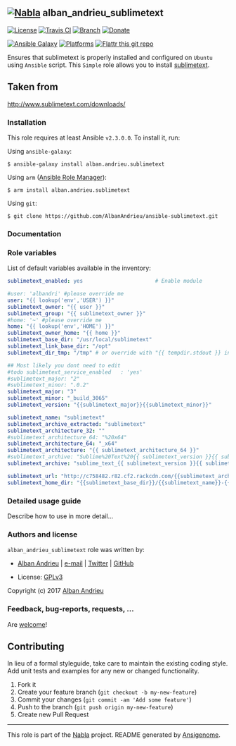 ## [![Nabla](https://debops.org/images/debops-small.png)](https://github.com/AlbanAndrieu) alban_andrieu_sublimetext

<!-- This file was generated by Ansigenome. Do not edit this file directly but
     instead have a look at the files in the ./meta/ directory. -->

[![License](http://img.shields.io/:license-apache-blue.svg?style=flat-square)](http://www.apache.org/licenses/LICENSE-2.0.html)
[![Travis CI](https://img.shields.io/travis/AlbanAndrieu/ansible-sublimetext.svg?style=flat)](https://travis-ci.org/AlbanAndrieu/ansible-sublimetext)
[![Branch](http://img.shields.io/github/tag/AlbanAndrieu/ansible-sublimetext.svg?style=flat-square)](https://github.com/AlbanAndrieu/ansible-sublimetext/tree/master)
[![Donate](https://img.shields.io/gratipay/AlbanAndrieu.svg?style=flat)](https://www.gratipay.com/~AlbanAndrieu)
<!--[![Ansible Galaxy](https://img.shields.io/badge/galaxy-alban.andrieu.sublimetext-660198.svg?style=flat)](https://galaxy.ansible.com/detail#/role/2945)-->
[![Ansible Galaxy](https://img.shields.io/badge/galaxy-alban.andrieu.sublimetext-660198.svg?style=flat)](https://galaxy.ansible.com/alban.andrieu/sublimetext)
[![Platforms](http://img.shields.io/badge/platforms-ubuntu-lightgrey.svg?style=flat)](#)
[![Flattr this git repo](http://api.flattr.com/button/flattr-badge-large.png)](https://flattr.com/submit/auto?user_id=AlbanAndrieu&url=https://github.com/AlbanAndrieu/ansible-sublimetext&title=ansible-sublimetext&language=en_GB&tags=github&category=software)

Ensures that sublimetext is properly installed and configured on `Ubuntu` using `Ansible` script.
This ``Simple`` role allows you to install [sublimetext](http://www.sublimetext.com/).

Taken from
------------------

http://www.sublimetext.com/downloads/


### Installation

This role requires at least Ansible `v2.3.0.0`. To install it, run:

Using `ansible-galaxy`:
```shell
$ ansible-galaxy install alban.andrieu.sublimetext
```

Using `arm` ([Ansible Role Manager](https://github.com/mirskytech/ansible-role-manager/)):
```shell
$ arm install alban.andrieu.sublimetext
```

Using `git`:
```shell
$ git clone https://github.com/AlbanAndrieu/ansible-sublimetext.git
```

### Documentation

<!---
More information about `alban.andrieu.sublimetext` can be found in the
[official alban.andrieu.sublimetext documentation](https://docs.debops.org/en/latest/ansible/roles/ansible-sublimetext/docs/).
-->


### Role variables

List of default variables available in the inventory:

```YAML
sublimetext_enabled: yes                       # Enable module

#user: 'albandri' #please override me
user: "{{ lookup('env','USER') }}"
sublimetext_owner: "{{ user }}"
sublimetext_group: "{{ sublimetext_owner }}"
#home: '~' #please override me
home: "{{ lookup('env','HOME') }}"
sublimetext_owner_home: "{{ home }}"
sublimetext_base_dir: "/usr/local/sublimetext"
sublimetext_link_base_dir: "/opt"
sublimetext_dir_tmp: "/tmp" # or override with "{{ tempdir.stdout }} in order to have be sure to download the file"

## Most likely you dont need to edit
#todo sublimetext_service_enabled   : 'yes'
#sublimetext_major: "2"
#sublimetext_minor: ".0.2"
sublimetext_major: "3"
sublimetext_minor: "_build_3065"
sublimetext_version: "{{sublimetext_major}}{{sublimetext_minor}}"

sublimetext_name: "sublimetext"
sublimetext_archive_extracted: "sublimetext"
sublimetext_architecture_32: ""
#sublimetext_architecture_64: "%20x64"
sublimetext_architecture_64: "_x64"
sublimetext_architecture: "{{ sublimetext_architecture_64 }}"
#sublimetext_archive: "Sublime%20Text%20{{ sublimetext_version }}{{ sublimetext_architecture }}.tar.bz2"
sublimetext_archive: "sublime_text_{{ sublimetext_version }}{{ sublimetext_architecture }}.tar.bz2"

sublimetext_url: "http://c758482.r82.cf2.rackcdn.com/{{sublimetext_archive}}"
sublimetext_home_dir: "{{sublimetext_base_dir}}/{{sublimetext_name}}-{{sublimetext_version}}"
```


### Detailed usage guide

Describe how to use in more detail...


### Authors and license

`alban_andrieu_sublimetext` role was written by:

- [Alban Andrieu](fr.linkedin.com/in/nabla/) | [e-mail](mailto:alban.andrieu@free.fr) | [Twitter](https://twitter.com/AlbanAndrieu) | [GitHub](https://github.com/AlbanAndrieu)

- License: [GPLv3](https://tldrlegal.com/license/gnu-general-public-license-v3-%28gpl-3%29)

Copyright (c) 2017 [Alban Andrieu](https://alban.andrieu.com/)

### Feedback, bug-reports, requests, ...

Are [welcome](https://github.com/AlbanAndrieu/ansible-sublimetext/issues)!

## Contributing
In lieu of a formal styleguide, take care to maintain the existing coding style. Add unit tests and examples for any new or changed functionality.

1. Fork it
2. Create your feature branch (`git checkout -b my-new-feature`)
3. Commit your changes (`git commit -am 'Add some feature'`)
4. Push to the branch (`git push origin my-new-feature`)
5. Create new Pull Request

***

This role is part of the [Nabla](https://github.com/AlbanAndrieu) project.
README generated by [Ansigenome](https://github.com/nickjj/ansigenome/).
